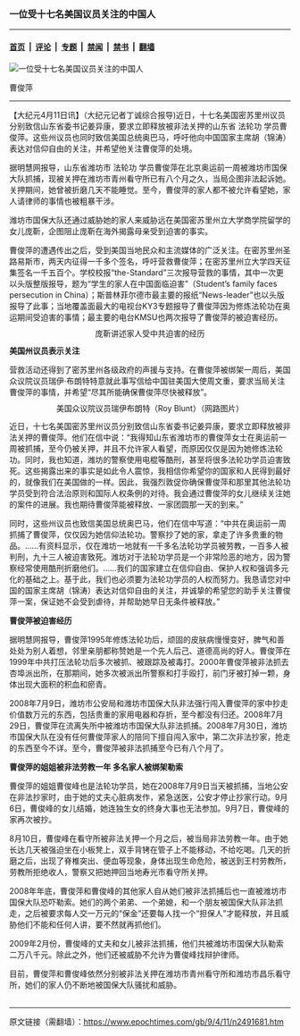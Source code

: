 ### 一位受十七名美国议员关注的中国人

---

#### [首页](../../../..?n2491681) &nbsp;|&nbsp; [评论](../../../../../epoch-comment?n2491681) &nbsp;|&nbsp; [专题](../../../../../epoch-special?n2491681) &nbsp;|&nbsp; [禁闻](../../../../../epoch-news?n2491681) &nbsp;|&nbsp; [禁书](../../../../../books?n2491681) &nbsp;|&nbsp; [翻墙](https://github.com/gfw-breaker/nogfw/blob/master/README.md?n2491681)


<div><img alt="一位受十七名美国议员关注的中国人" class="attachment-djy_600_400 size-djy_600_400 wp-post-image" src="https://i.epochtimes.com/assets/uploads/2009/04/904101841151830-320x400.jpg"/>
<div class="caption">
 <p>
  曹俊萍
 </p>
</div></div><hr/><div class="post_content" id="artbody" itemprop="articleBody">
 <!-- article content begin -->
 <p>
  【大纪元4月11日讯】（大纪元记者丁诚综合报导)近日，十七名美国密苏里州议员分别致信山东省委书记姜异康，要求立即释放被非法关押的山东省
  <ok href="https://www.epochtimes.com/gb/tag/%E6%B3%95%E8%BD%AE%E5%8A%9F.html">
   法轮功
  </ok>
  学员曹俊萍。这些州议员也同时致信美国总统奥巴马，呼吁他向中国国家主席胡（锦涛）表达对信仰自由的关注，并希望他关注曹俊萍的处境。
 </p>
 <p>
  据明慧网报导，山东省潍坊市
  <ok href="https://www.epochtimes.com/gb/tag/%E6%B3%95%E8%BD%AE%E5%8A%9F.html">
   法轮功
  </ok>
  学员曹俊萍在北京奥运前一周被潍坊市国保大队抓捕，现被关押在潍坊市青州看守所已有八个月之久，当局企图非法起诉她。关押期间，她曾被折磨几天不能睡觉。至今，曹俊萍的家人都不被允许看望她，家人请律师的事情也被粗暴干涉。
 </p>
 <p>
  潍坊市国保大队还通过威胁她的家人来威胁远在美国密苏里州立大学商学院留学的女儿庞靳，企图阻止庞靳在海外揭露母亲受到迫害的事实。
 </p>
 <p>
  曹俊萍的遭遇传出之后，受到美国当地民众和主流媒体的广泛关注。在密苏里州圣路易斯市，两天内征得一千多个签名，呼吁营救曹俊萍；在密苏里州立大学四天征集签名一千五百个。学校校报“the-Standard”三次报导营救的事情，其中一次更以头版整版报导，题为“学生的家人在中国面临迫害”（Student’s family faces persecution in China）；斯普林菲尔德市最主要的报纸“News-leader”也以头版报导了此事；当地覆盖面最大的电视台KY3专题报导了曹俊萍因为修炼法轮功在奥运期间受迫害的事情；最主要的电台KMSU也两次报导了曹俊萍的被迫害经历。
 </p>
 <p>
  <!--image v 1.0-->
 </p>
 <div style="line-height: 90%; text-align: center;">
  <ok href=" https://i.epochtimes.com/assets/uploads/2009/04/904101838201830-600x450.jpg" rel="noreferrer noopener" target="_blank">
   <img alt="" class="size-large wp-image-7318926" src="https://i.epochtimes.com/assets/uploads/2009/04/904101838201830-600x450.jpg" title=""/>
  </ok>
  <br/>
  <span class="bn12">
   庞靳讲述家人受中共迫害的经历
  </span>
 </div>
 <p>
  <!-- -->
 </p>
 <p>
  <b>
   美国州议员表示关注
  </b>
 </p>
 <p>
  营救活动还得到了密苏里州各级政府的声援与支持。在曹俊萍被绑架一周后，美国众议院议员瑞伊‧布朗特特意就此事写信给中国驻美国大使周文重，要求当局关注曹俊萍的事情，并希望“尽其所能确保曹俊萍尽快被释放”。
 </p>
 <p>
  <!--image v 1.0-->
 </p>
 <div style="line-height: 90%; text-align: center;">
  <ok href=" https://i.epochtimes.com/assets/uploads/2009/04/904101850361830.jpg" rel="noreferrer noopener" target="_blank">
   <img alt="" class="size-large wp-image-7318933" src="https://i.epochtimes.com/assets/uploads/2009/04/904101850361830.jpg" title=""/>
  </ok>
  <br/>
  <span class="bn12">
   美国众议院议员瑞伊布朗特（Roy Blunt）（网路图片）
  </span>
 </div>
 <p>
  <!-- -->
 </p>
 <p>
  近日，十七名美国密苏里州议员分别致信山东省委书记姜异康，要求立即释放被非法关押的曹俊萍。他们在信中说：“我得知山东省潍坊市的曹俊萍女士在奥运前一周被抓捕，至今仍被关押，并且不允许家人看望，而原因仅仅是因为她修炼法轮功。同时，我也知道，潍坊的警察使用电棍等酷刑，甚至将很多法轮功学员迫害致死。这些揭露出来的事实是如此令人震惊，我相信你希望你的国家和人民得到最好的，就像我们在美国做的一样。因此，我强烈敦促你确保曹俊萍和那里其他法轮功学员受到符合法治原则和国际人权条例的对待。我会通过曹俊萍的女儿继续关注她的案件的进展。我也期待曹俊萍能被释放、一家团圆那一天的到来。”
 </p>
 <p>
  同时，这些州议员也致信美国总统奥巴马，他们在信中写道：“中共在奥运前一周抓捕了曹俊萍，仅仅因为她信仰法轮功。警察抄了她的家，拿走了许多贵重的物品。……有资料显示，仅在潍坊一地就有一千多名法轮功学员被劳教，一百多人被判刑，九十三人被迫害致死。潍坊对于法轮功学员是一个非常险恶的地方，因为警察经常使用酷刑折磨他们。……我们的国家建立在信仰自由、保护人权和强调多元化的基础之上。基于此，我们也必须要为法轮功学员的人权而努力。我恳请您对中国的国家主席胡（锦涛）表达对信仰自由的关注，并诚挚的希望您的助手关注曹俊萍一案，保证她不会受到虐待，并帮助她早日无条件被释放。”
 </p>
 <p>
  <b>
   曹俊萍被迫害经历
  </b>
 </p>
 <p>
  据明慧网报导，曹俊萍1995年修炼法轮功后，顽固的皮肤病慢慢变好，脾气和善处处为别人着想，邻里亲朋都称赞她是一个先人后己、道德高尚的好人。曹俊萍在1999年中共打压法轮功后多次被抓、被跟踪及被毒打。2000年曹俊萍被非法抓去杏埠派出所，在那期间，她多次被派出所警察和打手殴打，前门牙被打掉一颗，身体出现大面积的积血和瘀青。
 </p>
 <p>
  2008年7月9日，潍坊市公安局和潍坊市国保大队非法强行闯入曹俊萍的家中抄走价值数万元的东西，包括贵重的家用电器和存折，至今都没有归还。2008年7月29日，曹俊萍在流离失所中被潍坊市国保大队非法抓捕。2008年7月30日，潍坊市国保大队在没有任何曹俊萍家人的陪同下擅自闯入家中，第二次非法抄家，抢走的东西至今不详。至今，曹俊萍被非法抓捕至今已有八个月了。
 </p>
 <p>
  <b>
   曹俊萍的姐姐被非法劳教一年 多名家人被绑架勒索
  </b>
 </p>
 <p>
  曹俊萍的姐姐曹俊峰也是法轮功学员，她在2008年7月9日当天被抓捕，当地公安在非法抄家时，由于她的丈夫心脏病发作，紧急送医，公安才停止抄家行动。9月6日，曹俊峰的女儿结婚，她连独生女的终身大事也无法参加。9月7日，曹俊峰的家再次被抄。
 </p>
 <p>
  8月10日，曹俊峰在看守所被非法关押一个月之后，被当局非法劳教一年。由于她长达几天被强迫坐在小板凳上，双手背铐在管子上不能移动，不给吃喝。几天的折磨之后，出现了脊椎突出、便血等现象，身体出现生命危险，被送到王村劳教所，劳教所拒绝收人，警察又把她押回当地寿光市看守所关押。
 </p>
 <p>
  2008年年底，曹俊萍和曹俊峰的其他家人自从她们被非法抓捕后也一直被潍坊市国保大队恐吓勒索。她们的两个弟弟、一个弟媳，和一个朋友被国保大队非法抓走，之后被要求每人交一万元的“保金”还要每人找一个“担保人”才能释放，并且威胁他们不能和任何人讲，要不然就再抓他们。
 </p>
 <p>
  2009年2月份，曹俊峰的丈夫和女儿被非法抓捕，他们共被潍坊市国保大队勒索二万八千元。除此之外，他们还被威胁不允许为曹俊峰找辩护律师。
 </p>
 <p>
  目前，曹俊萍和曹俊峰依然分别被非法关押在潍坊市青州看守所和潍坊市昌乐看守所，她们的家人仍不断地被国保大队骚扰和威胁。
  <br/>
  <font color="#ffffff">
   (http://www.dajiyuan.com)
  </font>
 </p>
 <!-- article content end -->
 <div id="below_article_ad">
 </div>
</div>


---

原文链接（需翻墙）：https://www.epochtimes.com/gb/9/4/11/n2491681.htm